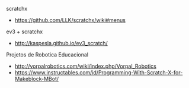 scratchx
- https://github.com/LLK/scratchx/wiki#menus

ev3 + scratchx
- http://kaspesla.github.io/ev3_scratch/

Projetos de Robotica Educacional
 - http://vorpalrobotics.com/wiki/index.php/Vorpal_Robotics
 - https://www.instructables.com/id/Programming-With-Scratch-X-for-Makeblock-MBot/
